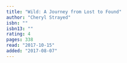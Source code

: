```yaml
---
title: "Wild: A Journey from Lost to Found"
author: "Cheryl Strayed"
isbn: ""
isbn13: ""
rating: 4
pages: 338
read: "2017-10-15"
added: "2017-08-07"
---
```


